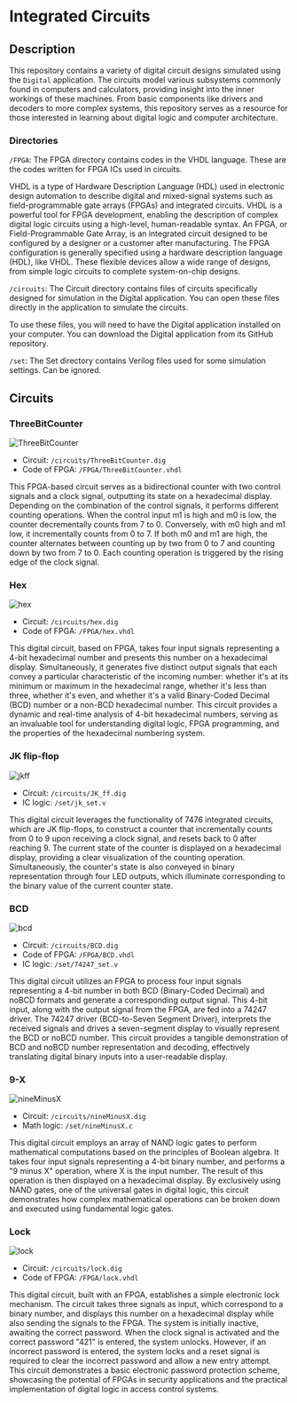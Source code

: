 # Integrated Circuits 

## Description
This repository contains a variety of digital circuit designs simulated using the ``Digital`` application. The circuits model various subsystems commonly found in computers and calculators, providing insight into the inner workings of these machines. From basic components like drivers and decoders to more complex systems, this repository serves as a resource for those interested in learning about digital logic and computer architecture.   

### Directories
``/FPGA``: The FPGA directory contains codes in the VHDL language. These are the codes written for FPGA ICs used in circuits.  

VHDL is a type of Hardware Description Language (HDL) used in electronic design automation to describe digital and mixed-signal systems such as field-programmable gate arrays (FPGAs) and integrated circuits. VHDL is a powerful tool for FPGA development, enabling the description of complex digital logic circuits using a high-level, human-readable syntax. An FPGA, or Field-Programmable Gate Array, is an integrated circuit designed to be configured by a designer or a customer after manufacturing. The FPGA configuration is generally specified using a hardware description language (HDL), like VHDL. These flexible devices allow a wide range of designs, from simple logic circuits to complete system-on-chip designs.  


``/circuits``: The Circuit directory contains files of circuits specifically designed for simulation in the Digital application. You can open these files directly in the application to simulate the circuits.  

To use these files, you will need to have the Digital application installed on your computer. You can download the Digital application from its GitHub repository.


``/set``: The Set directory contains Verilog files used for some simulation settings. Can be ignored.  


## Circuits

### ThreeBitCounter
![ThreeBitCounter](/img/ThreeBitCounter.png)

* Circuit: ``/circuits/ThreeBitCounter.dig``
* Code of FPGA: ``/FPGA/ThreeBitCounter.vhdl``

This FPGA-based circuit serves as a bidirectional counter with two control signals and a clock signal, outputting its state on a hexadecimal display. Depending on the combination of the control signals, it performs different counting operations. When the control input m1 is high and m0 is low, the counter decrementally counts from 7 to 0. Conversely, with m0 high and m1 low, it incrementally counts from 0 to 7. If both m0 and m1 are high, the counter alternates between counting up by two from 0 to 7 and counting down by two from 7 to 0. Each counting operation is triggered by the rising edge of the clock signal.   


### Hex
![hex](/img/hex.png)

* Circuit: ``/circuits/hex.dig``
* Code of FPGA: ``/FPGA/hex.vhdl``

This digital circuit, based on FPGA, takes four input signals representing a 4-bit hexadecimal number and presents this number on a hexadecimal display. Simultaneously, it generates five distinct output signals that each convey a particular characteristic of the incoming number: whether it's at its minimum or maximum in the hexadecimal range, whether it's less than three, whether it's even, and whether it's a valid Binary-Coded Decimal (BCD) number or a non-BCD hexadecimal number. This circuit provides a dynamic and real-time analysis of 4-bit hexadecimal numbers, serving as an invaluable tool for understanding digital logic, FPGA programming, and the properties of the hexadecimal numbering system.  


### JK flip-flop
![jkff](/img/jkff.png)

* Circuit: ``/circuits/JK_ff.dig``
* IC logic: ``/set/jk_set.v``

This digital circuit leverages the functionality of 7476 integrated circuits, which are JK flip-flops, to construct a counter that incrementally counts from 0 to 9 upon receiving a clock signal, and resets back to 0 after reaching 9. The current state of the counter is displayed on a hexadecimal display, providing a clear visualization of the counting operation. Simultaneously, the counter's state is also conveyed in binary representation through four LED outputs, which illuminate corresponding to the binary value of the current counter state.  


### BCD
![bcd](/img/bcd.png)

* Circuit: ``/circuits/BCD.dig``
* Code of FPGA: ``/FPGA/BCD.vhdl``
* IC logic: ``/set/74247_set.v``

This digital circuit utilizes an FPGA to process four input signals representing a 4-bit number in both BCD (Binary-Coded Decimal) and noBCD formats and generate a corresponding output signal. This 4-bit input, along with the output signal from the FPGA, are fed into a 74247 driver. The 74247 driver (BCD-to-Seven Segment Driver), interprets the received signals and drives a seven-segment display to visually represent the BCD or noBCD number. This circuit provides a tangible demonstration of BCD and noBCD number representation and decoding, effectively translating digital binary inputs into a user-readable display.  


### 9-X
![nineMinusX](/img/nineMinusX.png)

* Circuit: ``/circuits/nineMinusX.dig``
* Math logic: ``/set/nineMinusX.c``

This digital circuit employs an array of NAND logic gates to perform mathematical computations based on the principles of Boolean algebra. It takes four input signals representing a 4-bit binary number, and performs a "9 minus X" operation, where X is the input number. The result of this operation is then displayed on a hexadecimal display. By exclusively using NAND gates, one of the universal gates in digital logic, this circuit demonstrates how complex mathematical operations can be broken down and executed using fundamental logic gates. 


### Lock
![lock](/img/lock.png)

* Circuit: ``/circuits/lock.dig``
* Code of FPGA: ``/FPGA/lock.vhdl``

This digital circuit, built with an FPGA, establishes a simple electronic lock mechanism. The circuit takes three signals as input, which correspond to a binary number, and displays this number on a hexadecimal display while also sending the signals to the FPGA. The system is initially inactive, awaiting the correct password. When the clock signal is activated and the correct password "421" is entered, the system unlocks. However, if an incorrect password is entered, the system locks and a reset signal is required to clear the incorrect password and allow a new entry attempt. This circuit demonstrates a basic electronic password protection scheme, showcasing the potential of FPGAs in security applications and the practical implementation of digital logic in access control systems.  